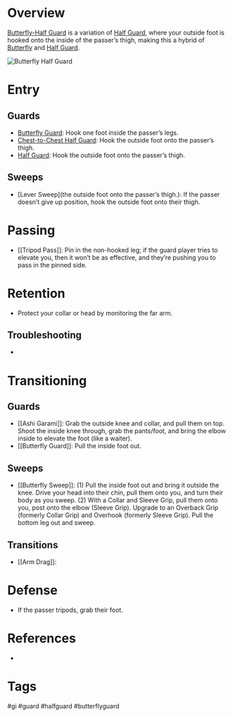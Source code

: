 # Overview
<u>Butterfly-Half Guard</u> is a variation of [Half Guard](obsidian://open?vault=Obsidian-BJJ-Notes&file=Guards%2FHalf%20Guard), where your outside foot is hooked onto the inside of the passer’s thigh, making this a hybrid of [Butterfly](obsidian://open?vault=Obsidian-BJJ-Notes&file=Guards%2FButterfly%20Guard) and [Half Guard](obsidian://open?vault=Obsidian-BJJ-Notes&file=Guards%2FHalf%20Guard).

![Butterfly Half Guard](https://www.grapplearts.com/wp-content/uploads/2012/03/Half-Butterfly-no-gi-UH.jpg)
# Entry
## Guards
- [Butterfly Guard](obsidian://open?vault=Obsidian-BJJ-Notes&file=Guards%2FButterfly%20Guard): Hook one foot inside the passer’s legs.
- [Chest-to-Chest Half Guard](obsidian://open?vault=Obsidian-BJJ-Notes&file=Guards%2FChest-to-Chest%20Half%20Guard): Hook the outside foot onto the passer’s thigh.
- [Half Guard](obsidian://open?vault=Obsidian-BJJ-Notes&file=Guards%2FHalf%20Guard): Hook the outside foot onto the passer’s thigh.
## Sweeps
- [Lever Sweep](the outside foot onto the passer’s thigh.): If the passer doesn’t give up position, hook the outside foot onto their thigh.
# Passing
- [[Tripod Pass]]: Pin in the non-hooked leg; if the guard player tries to elevate you, then it won’t be as effective, and they’re pushing you to pass in the pinned side.
# Retention
- Protect your collar or head by monitoring the far arm.
## Troubleshooting
- 
# Transitioning
## Guards
- [[Ashi Garami]]: Grab the outside knee and collar, and pull them on top. Shoot the inside knee through, grab the pants/foot, and bring the elbow inside to elevate the foot (like a waiter).
- [[Butterfly Guard]]: Pull the inside foot out.
## Sweeps
- [[Butterfly Sweep]]: (1) Pull the inside foot out and bring it outside the knee. Drive your head into their chin, pull them onto you, and turn their body as you sweep. (2) With a Collar and Sleeve Grip, pull them onto you, post onto the elbow (Sleeve Grip). Upgrade to an Overback Grip (formerly Collar Grip) and Overhook (formerly Sleeve Grip). Pull the bottom leg out and sweep.
## Transitions
- [[Arm Drag]]:
# Defense
- If the passer tripods, grab their foot.
# References
- 
# Tags
#gi #guard #halfguard #butterflyguard